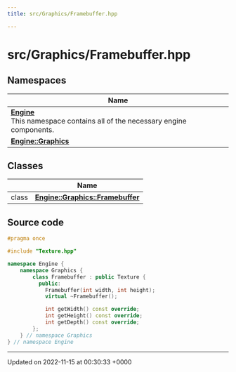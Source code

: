 ```yaml
---
title: src/Graphics/Framebuffer.hpp

---
```


# src/Graphics/Framebuffer.hpp



## Namespaces

| Name           |
| -------------- |
| **[Engine](/namespaces/namespaceEngine.md)** <br>This namespace contains all of the necessary engine components.  |
| **[Engine::Graphics](/namespaces/namespaceEngine_1_1Graphics.md)**  |

## Classes

|                | Name           |
| -------------- | -------------- |
| class | **[Engine::Graphics::Framebuffer](/classes/classEngine_1_1Graphics_1_1Framebuffer.md)**  |




## Source code

```cpp
#pragma once

#include "Texture.hpp"

namespace Engine {
    namespace Graphics {
        class Framebuffer : public Texture {
          public:
            Framebuffer(int width, int height);
            virtual ~Framebuffer();

            int getWidth() const override;
            int getHeight() const override;
            int getDepth() const override;
        };
    } // namespace Graphics
} // namespace Engine
```


-------------------------------

Updated on 2022-11-15 at 00:30:33 +0000
